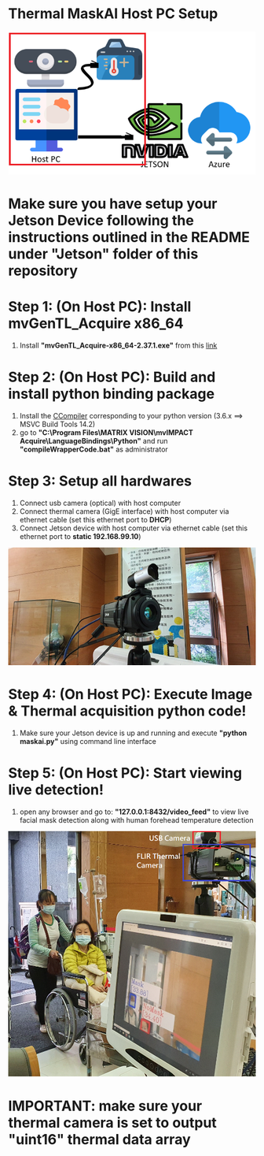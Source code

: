 # Thermal MaskAI Host PC Setup
![Overall Schematic Host PC](/Host_PC/Overall_Schematic_HostPC.png)

# Make sure you have setup your Jetson Device following the instructions outlined in the README under "Jetson" folder of this repository

# Step 1: (On Host PC): Install mvGenTL_Acquire x86_64

1. Install **"mvGenTL_Acquire-x86_64-2.37.1.exe"** from this [link](http://static.matrix-vision.com/mvIMPACT_Acquire/2.37.1/)

# Step 2: (On Host PC): Build and install python binding package

1. Install the [CCompiler](https://wiki.python.org/moin/WindowsCompilers#Which_Microsoft_Visual_C.2B-.2B-_compiler_to_use_with_a_specific_Python_version_.3F) corresponding to your python version (3.6.x ==> MSVC Build Tools 14.2)
2. go to **"C:\Program Files\MATRIX VISION\mvIMPACT Acquire\LanguageBindings\Python"** and run **"compileWrapperCode.bat"** as administrator

# Step 3: Setup all hardwares
1. Connect usb camera (optical) with host computer
2. Connect thermal camera (GigE interface) with host computer via ethernet cable (set this ethernet port to **DHCP**)
3. Connect Jetson device with host computer via ethernet cable (set this ethernet port to **static 192.168.99.10**)

![Cameras Setup](/media/Cameras_Setup.jpg)

# Step 4: (On Host PC): Execute Image & Thermal acquisition python code!
1. Make sure your Jetson device is up and running and execute **"python maskai.py"** using command line interface

# Step 5: (On Host PC): Start viewing live detection!
1. open any browser and go to: **"127.0.0.1:8432/video_feed"** to view live facial mask detection along with human forehead temperature detection

![Detection In Action](/media/Detection_In_Action_1.jpg)

# IMPORTANT: make sure your thermal camera is set to output "uint16" thermal data array